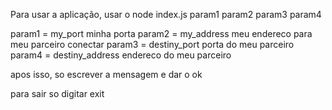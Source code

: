 Para usar a aplicação, usar o node index.js param1 param2 param3 param4

param1 = my_port    minha porta
param2 = my_address meu endereco para meu parceiro conectar
param3 = destiny_port   porta do meu parceiro
param4 = destiny_address endereco do meu parceiro


apos isso, so escrever a mensagem e dar o ok

para sair so digitar exit